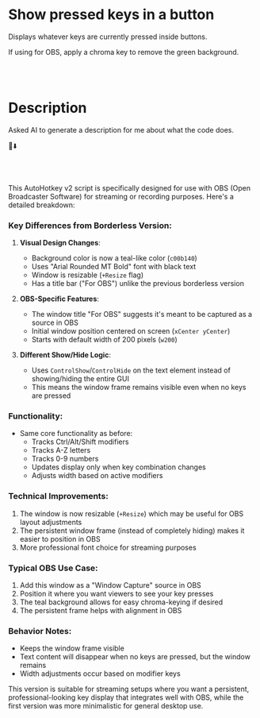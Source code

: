 # Show pressed keys in a button

Displays whatever keys are currently pressed inside buttons. 

If using for OBS, apply a chroma key to remove the green background.

<br><br>

# Description
Asked AI to generate a description for me about what the code does.


🤖⬇️

<br><br>

This AutoHotkey v2 script is specifically designed for use with OBS (Open Broadcaster Software) for streaming or recording purposes. Here's a detailed breakdown:

### Key Differences from Borderless Version:
1. **Visual Design Changes**:
   - Background color is now a teal-like color (`c00b140`)
   - Uses "Arial Rounded MT Bold" font with black text
   - Window is resizable (`+Resize` flag)
   - Has a title bar ("For OBS") unlike the previous borderless version

2. **OBS-Specific Features**:
   - The window title "For OBS" suggests it's meant to be captured as a source in OBS
   - Initial window position centered on screen (`xCenter yCenter`)
   - Starts with default width of 200 pixels (`w200`)

3. **Different Show/Hide Logic**:
   - Uses `ControlShow`/`ControlHide` on the text element instead of showing/hiding the entire GUI
   - This means the window frame remains visible even when no keys are pressed

### Functionality:
- Same core functionality as before:
  - Tracks Ctrl/Alt/Shift modifiers
  - Tracks A-Z letters
  - Tracks 0-9 numbers
  - Updates display only when key combination changes
  - Adjusts width based on active modifiers

### Technical Improvements:
1. The window is now resizable (`+Resize`) which may be useful for OBS layout adjustments
2. The persistent window frame (instead of completely hiding) makes it easier to position in OBS
3. More professional font choice for streaming purposes

### Typical OBS Use Case:
1. Add this window as a "Window Capture" source in OBS
2. Position it where you want viewers to see your key presses
3. The teal background allows for easy chroma-keying if desired
4. The persistent frame helps with alignment in OBS

### Behavior Notes:
- Keeps the window frame visible
- Text content will disappear when no keys are pressed, but the window remains
- Width adjustments occur based on modifier keys

This version is suitable for streaming setups where you want a persistent, professional-looking key display that integrates well with OBS, while the first version was more minimalistic for general desktop use.
